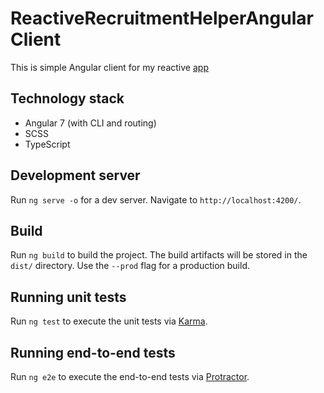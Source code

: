 # ReactiveRecruitmentHelperAngularClient

This is simple Angular client for my reactive [app](https://github.com/xenonso/ReactiveRecruitmentHelper)

## Technology stack

* Angular 7 (with CLI and routing)
* SCSS
* TypeScript

## Development server

Run `ng serve -o` for a dev server. Navigate to `http://localhost:4200/`.

## Build

Run `ng build` to build the project. The build artifacts will be stored in the `dist/` directory. Use the `--prod` flag for a production build.

## Running unit tests

Run `ng test` to execute the unit tests via [Karma](https://karma-runner.github.io).

## Running end-to-end tests

Run `ng e2e` to execute the end-to-end tests via [Protractor](http://www.protractortest.org/).
